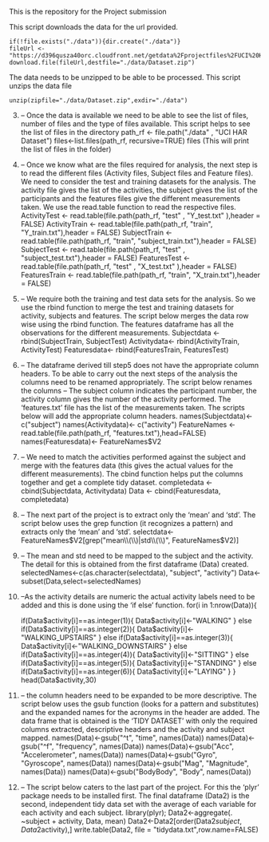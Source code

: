 This is the repository for the Project submission

This script downloads the data for the url provided.
```
if(!file.exists("./data")){dir.create("./data")}
fileUrl <- "https://d396qusza40orc.cloudfront.net/getdata%2Fprojectfiles%2FUCI%20HAR%20Dataset.zip"
download.file(fileUrl,destfile="./data/Dataset.zip")
```
The data needs to be unzipped to be able to be processed. This script unzips the data file
```
unzip(zipfile="./data/Dataset.zip",exdir="./data")
```
3. – Once the data is available we need to be able to see the list of files, number of files and the type of files available. This script helps to see the list of files in the directory
path_rf <- file.path("./data" , "UCI HAR Dataset")
files<-list.files(path_rf, recursive=TRUE)
files (This will print the list of files in the folder)

4. – Once we know what are the files required for analysis, the next step is to read the different files (Activity files, Subject files and Feature files). We need to consider the test and training datasets for the analysis.  The activity file gives the list of the activities, the subject gives the list of the participants and the features files give the different measurements taken. We use the read.table function to read the respective files. 
ActivityTest  <- read.table(file.path(path_rf, "test" , "Y_test.txt" ),header = FALSE)
ActivityTrain <- read.table(file.path(path_rf, "train", "Y_train.txt"),header = FALSE)
SubjectTrain <- read.table(file.path(path_rf, "train", "subject_train.txt"),header = FALSE)
SubjectTest  <- read.table(file.path(path_rf, "test" , "subject_test.txt"),header = FALSE)
FeaturesTest  <- read.table(file.path(path_rf, "test" , "X_test.txt" ),header = FALSE)
FeaturesTrain <- read.table(file.path(path_rf, "train", "X_train.txt"),header = FALSE)

5. – We require both the training and test data sets for the analysis. So we use the rbind function to merge the test and training datasets for activity, subjects and features. The script below merges the data row wise using the rbind function. The features dataframe has all the observations for the different measurements.
Subjectdata <- rbind(SubjectTrain, SubjectTest)
Activitydata<- rbind(ActivityTrain, ActivityTest)
Featuresdata<- rbind(FeaturesTrain, FeaturesTest)

6. – The dataframe derived till step5 does not have the appropriate column headers. To be able to carry out the next steps of the analysis the columns need to be renamed appropriately. The script below renames the columns – The subject column indicates the participant number, the activity column gives the number of the activity performed. The ‘features.txt’ file has the list of the measurements taken. The scripts below will add the appropriate column headers.
names(Subjectdata)<-c("subject")
names(Activitydata)<- c("activity")
FeatureNames <- read.table(file.path(path_rf, "features.txt"),head=FALSE)
names(Featuresdata)<- FeatureNames$V2

7. – We need to match the activities performed against the subject and merge with the features data (this gives the actual values for the different measurements). The cbind function helps put the columns together and get a complete tidy dataset.
completedata <- cbind(Subjectdata, Activitydata)
Data <- cbind(Featuresdata, completedata)

8. – The next part of the project is to extract only the ‘mean’ and ‘std’. The script below uses the grep function (it recognizes a pattern) and extracts only the ‘mean’ and ‘std’. 
selectdata<-FeatureNames$V2[grep("mean\\(\\)|std\\(\\)", FeatureNames$V2)]

9. – The mean and std need to be mapped to the subject and the activity. The detail for this is obtained from the first dataframe (Data) created.  
selectedNames<-c(as.character(selectdata), "subject", "activity")
Data<-subset(Data,select=selectedNames)

10. –As the activity details are numeric the actual activity labels need to be added and this is done using the ‘if else’ function. 
for(i in 1:nrow(Data)){
    
    if(Data$activity[i]==as.integer(1)){
        Data$activity[i]<-"WALKING"
    }
    else if(Data$activity[i]==as.integer(2)){
        Data$activity[i]<-"WALKING_UPSTAIRS"
    }
    else if(Data$activity[i]==as.integer(3)){
        Data$activity[i]<-"WALKING_DOWNSTAIRS"
    }
    else if(Data$activity[i]==as.integer(4)){
        Data$activity[i]<-"SITTING"
    }
    else if(Data$activity[i]==as.integer(5)){
        Data$activity[i]<-"STANDING"
    }
    else if(Data$activity[i]==as.integer(6)){
        Data$activity[i]<-"LAYING"
    }
}
head(Data$activity,30)    

11. – the column headers need to be expanded to be more descriptive. The script below uses the gsub function (looks for a pattern and substitutes) and the expanded names for the acronyms in the header are added. The data frame that is obtained is the ‘TIDY DATASET’ with only the required columns extracted, descriptive headers and the activity and subject mapped.
names(Data)<-gsub("^t", "time", names(Data))
names(Data)<-gsub("^f", "frequency", names(Data))
names(Data)<-gsub("Acc", "Accelerometer", names(Data))
names(Data)<-gsub("Gyro", "Gyroscope", names(Data))
names(Data)<-gsub("Mag", "Magnitude", names(Data))
names(Data)<-gsub("BodyBody", "Body", names(Data))

12. – The script below caters to the last part of the project. For this the ‘plyr’ package needs to be installed first. The final dataframe (Data2) is the second, independent tidy data set with the average of each variable for each activity and each subject.
library(plyr);
Data2<-aggregate(. ~subject + activity, Data, mean)
Data2<-Data2[order(Data2$subject,Data2$activity),]
write.table(Data2, file = "tidydata.txt",row.name=FALSE)
